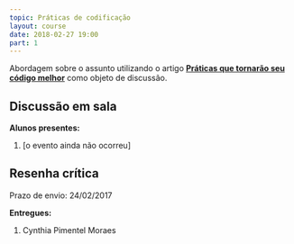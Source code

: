 ```yaml
---
topic: Práticas de codificação
layout: course
date: 2018-02-27 19:00
part: 1
---
```


Abordagem sobre o assunto utilizando o artigo [**Práticas que tornarão seu código melhor**][1]
como objeto de discussão.

[1]: https://medium.com/wtmrio/pr%C3%A1ticas-que-tornar%C3%A3o-seu-c%C3%B3digo-melhor-31b52d97b96b

## Discussão em sala

**Alunos presentes:**

1. [o evento ainda não ocorreu]

## Resenha crítica

Prazo de envio: 24/02/2017

**Entregues:**

1. Cynthia Pimentel Moraes

